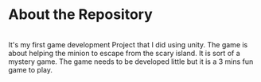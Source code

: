 # About the Repository 
<br>
It's my first game development Project that I did using unity. The game is about helping the minion to escape from the scary island. It is sort of a mystery game. The game needs to be developed little but it is a 3 mins fun game to play. 

